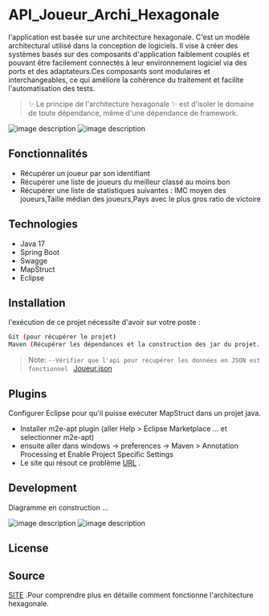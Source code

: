 # API_Joueur_Archi_Hexagonale
l'application est basée sur une architecture hexagonale. C'est un modèle architectural utilisé dans la conception de logiciels. Il vise à créer des systèmes basés sur des composants d'application faiblement couplés et pouvant être facilement connectés à leur environnement logiciel via des ports et des adaptateurs.Ces composants sont modulaires et interchangeables, ce qui améliore la cohérence du traitement et facilite l'automatisation des tests.
 > ✨ Le principe de l'architecture hexagonale  ✨
> est d'isoler le domaine de toute dépendance, même d'une dépendance de framework.

![image description](relative/path/in/repository/to/image.svg)
![image description](relative/path/in/repository/to/image.svg)



## Fonctionnalités
- Récupérer un joueur par son identifiant
- Récupérer une liste de joueurs du meilleur classé au moins bon
- Récupérer une liste de statistiques suivantes :
IMC moyen des joueurs,Taille médian des joueurs,Pays avec le plus gros ratio de victoire

## Technologies


-  Java 17
- Spring Boot
- Swagge
- MapStruct
- Eclipse

## Installation

l'exécution de ce projet nécessite d'avoir sur votre poste :  

```sh
Git (pour récupérer le projet)
Maven (Récupérer les dépendances et la construction des jar du projet. )

```
> Note: `--Vérifier que l'api pour récupérer les données en JSON est fonctionnel ` [Joueur.json](https://data.latelier.co/training/tennis_stats/headtohead.json) 

## Plugins
Configurer Eclipse pour qu'il puisse exécuter MapStruct dans un projet java.
- Installer m2e-apt plugin (aller Help > Eclipse Marketplace ... et selectionner m2e-apt)
- ensuite aller dans windows -> preferences -> Maven > Annotation Processing et  Enable Project Specific Settings
- Le site qui résout ce problème [URL](https://manios.org/2017/08/09/configure-eclipse-in-order-to-build-mapstruct-in-java-projects) .


## Development

Diagramme en construction ...

![image description](relative/path/in/repository/to/image.svg)
![image description](relative/path/in/repository/to/image.svg)



## License

## Source
[SITE](https://medium.com/javarevisited/hands-on-hexagonal-architecture-with-spring-boot-ca61f88bed8b) .Pour comprendre plus en détaille comment fonctionne l'architecture hexagonale. 


